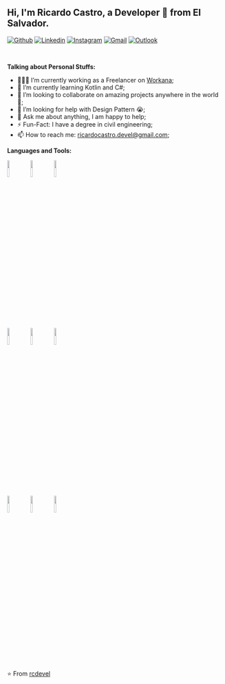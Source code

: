 <!-- Your title -->
## Hi, I'm Ricardo Castro, a Developer 🚀 from El Salvador.

<!-- Your badges
You can use the website to generate badges: https://shields.io/
-->

[![Github](https://img.shields.io/badge/-Github-000?style=flat&logo=Github&logoColor=white)](https://github.com/rcdevel)
[![Linkedin](https://img.shields.io/badge/-LinkedIn-blue?style=flat&logo=Linkedin&logoColor=white)](https://www.linkedin.com/in/ricardo-castro-2266b1197/)
[![Instagram](https://img.shields.io/badge/-Instagram-c13584?style=flat&labelColor=c13584&logo=instagram&logoColor=white)](https://www.instagram.com/ricastro87/)
[![Gmail](https://img.shields.io/badge/-Gmail-c14438?style=flat&logo=Gmail&logoColor=white)](mailto:ricardocastro.devel@gmail.com)
[![Outlook](https://img.shields.io/badge/-Outlook-0078D4?style=flat&logo=Microsoft-Outlook&logoColor=white)](mailto:ricardo.cl2019@outlook.com)

&nbsp;

<!-- Talking about you -->
**Talking about Personal Stuffs:**

<!-- Any image aligned to the right. Beware the width
<img width="55%" align="right" alt="Github" src="https://upload.wikimedia.org/wikipedia/commons/e/e0/Git-logo.svg" />
-->

- 👨🏽‍💻 I’m currently working as a Freelancer on [Workana](https://www.workana.com/freelancer/ce20a5f67073318d64ce21d9f35fd75e);
- 🌱 I’m currently learning Kotlin and C#; 
- 👯 I’m looking to collaborate on amazing projects anywhere in the world 🤝;
- 🤔 I’m looking for help with Design Pattern 😭;
- 💬 Ask me about anything, I am happy to help;
- ⚡️ Fun-Fact: I have a degree in civil engineering;
- 📫 How to reach me: ricardocastro.devel@gmail.com;

**Languages and Tools:** 

<!-- Your github readme stats
You can use this api: https://github.com/anuraghazra/github-readme-stats
-->
<p>
  <!--
  <a href="https://github.com/onimur/handle-path-oz">
    <img width="55%" align="right" alt="Ricardo's github stats" src="https://github-readme-stats.vercel.app/api?username=rcdevel&show_icons=true&hide_border=true" />
  </a>
  -->
  
  <!-- Your languages and tools. Be careful with the alignment. 
  You can use this sites to get logos: https://www.vectorlogo.zone or https://simpleicons.org/
  -->
  <code><img width="10%" src="https://www.vectorlogo.zone/logos/php/php-ar21.svg"></code>
  <code><img width="10%" src="https://www.vectorlogo.zone/logos/java/java-ar21.svg"></code>
  <code><img width="10%" src="https://www.vectorlogo.zone/logos/kotlinlang/kotlinlang-ar21.svg"></code>
  <br />
  <code><img width="10%" src="https://www.vectorlogo.zone/logos/dotnet/dotnet-ar21.svg"></code>
  <code><img width="10%" src="https://www.vectorlogo.zone/logos/python/python-ar21.svg"></code>
  <code><img width="10%" src="https://www.vectorlogo.zone/logos/json/json-ar21.svg"></code>
  <br />
  <code><img width="10%" src="https://www.vectorlogo.zone/logos/mysql/mysql-ar21.svg"></code>
  <code><img width="10%" src="https://www.vectorlogo.zone/logos/firebase/firebase-ar21.svg"></code>
  <code><img width="10%" src="https://www.vectorlogo.zone/logos/git-scm/git-scm-ar21.svg"></code>
</p>


<!-- This readme was created by Murillo Comino - https://github.com/onimur -->
⭐️ From [rcdevel](https://github.com/rcdevel)




<!--
**rcdevel/rcdevel** is a ✨ _special_ ✨ repository because its `README.md` (this file) appears on your GitHub profile.

Here are some ideas to get you started:

- 🔭 I’m currently working on ...
- 🌱 I’m currently learning ...
- 👯 I’m looking to collaborate on ...
- 🤔 I’m looking for help with ...
- 💬 Ask me about ...
- 📫 How to reach me: ...
- 😄 Pronouns: ...
- ⚡ Fun fact: ...
-->
